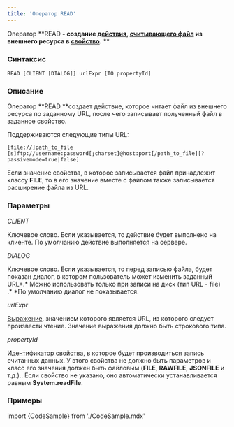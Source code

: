 ```yaml
---
title: 'Оператор READ'
---
```


Оператор **READ **- создание [действия](Actions.md), [считывающего файл](Read_file_READ_.md) из внешнего ресурса в [свойство](Properties.md).** **

### Синтаксис

    READ [CLIENT [DIALOG]] urlExpr [TO propertyId]

### Описание

Оператор **READ **создает действие, которое читает файл из внешнего ресурса по заданному URL, после чего записывает полученный файл в заданное свойство.

Поддерживаются следующие типы URL: 

    [file://]path_to_file
    [s]ftp://username:password[;charset]@host:port[/path_to_file][?passivemode=true|false]

Если значение свойства, в которое записывается файл принадлежит классу **FILE**, то в его значение вместе с файлом также записывается расширение файла из URL.

### Параметры

*CLIENT*

Ключевое слово. Если указывается, то действие будет выполнено на клиенте. По умолчанию действие выполняется на сервере.

*DIALOG*

Ключевое слово. Если указывается, то перед записью файла, будет показан диалог, в котором пользователь может изменить заданный URL*.* Можно использовать только при записи на диск (тип URL - file) .* *По умолчанию диалог не показывается. 

*urlExpr*

[Выражение](Expression.md), значением которого является URL, из которого следует произвести чтение. Значение выражения должно быть строкового типа.

*propertyId*

[Идентификатор свойства](IDs.md#propertyid-broken), в которое будет производиться запись считанных данных. У этого свойства не должно быть параметров и класс его значения должен быть файловым (**FILE**, **RAWFILE**, **JSONFILE** и т.д.).. Если свойство не указано, оно автоматически устанавливается равным **System.readFile**.

### Примеры


import {CodeSample} from './CodeSample.mdx'

<CodeSample url="https://ru-documentation.lsfusion.org/sample?file=ActionSample&block=read"/>

  
